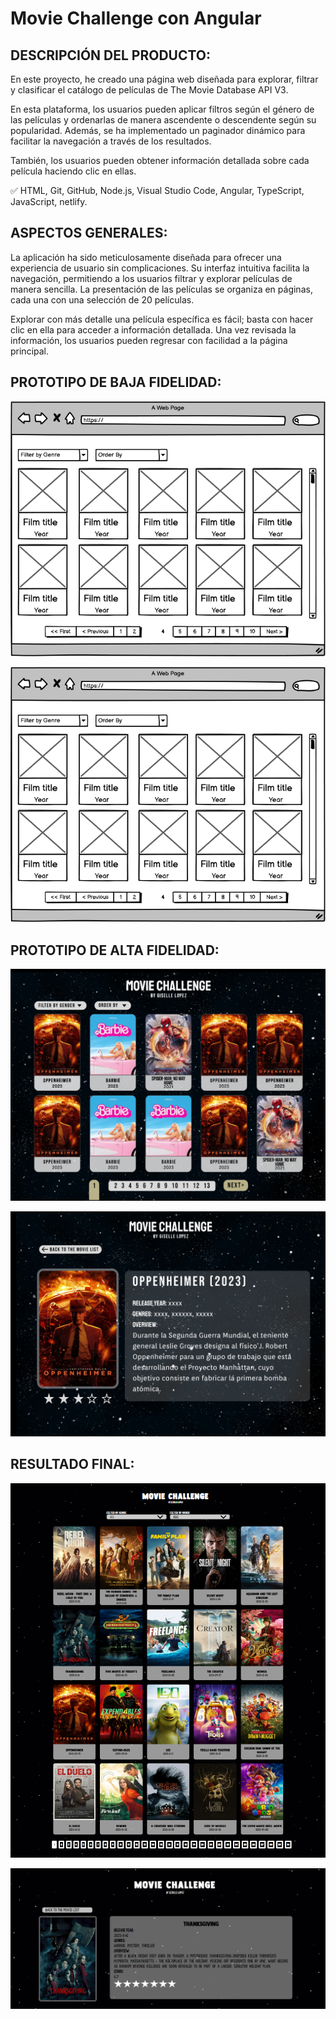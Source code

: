 
# Movie Challenge con Angular

## DESCRIPCIÓN DEL PRODUCTO:

En este proyecto, he creado una página web diseñada para explorar, filtrar y clasificar el catálogo de películas de The Movie Database API V3. 

En esta plataforma, los usuarios pueden aplicar filtros según el género de las películas y ordenarlas de manera ascendente o descendente según su popularidad. Además, se ha implementado un paginador dinámico para facilitar la navegación a través de los resultados. 

También, los usuarios pueden obtener información detallada sobre cada película haciendo clic en ellas.

✅ HTML, Git, GitHub, Node.js, Visual Studio Code, Angular, TypeScript, JavaScript, netlify.
                             
 ## ASPECTOS GENERALES:
 
La aplicación ha sido meticulosamente diseñada para ofrecer una experiencia de usuario sin complicaciones. Su interfaz intuitiva facilita la navegación, permitiendo a los usuarios filtrar y explorar películas de manera sencilla. La presentación de las películas se organiza en páginas, cada una con una selección de 20 películas.

Explorar con más detalle una película específica es fácil; basta con hacer clic en ella para acceder a información detallada. Una vez revisada la información, los usuarios pueden regresar con facilidad a la página principal.
  
 ## PROTOTIPO DE BAJA FIDELIDAD:

 ![Image text](https://github.com/GiselleLop/Movie-Challenge/blob/ee78de7bb91c0446c0afa2f9b0ce29a8106a3e07/images/movie-list.png)
 
 ![Image text](https://github.com/GiselleLop/Movie-Challenge/blob/main/images/movie-list.png)
 
 ## PROTOTIPO DE ALTA FIDELIDAD:
 
 ![Image text](https://github.com/GiselleLop/Movie-Challenge/blob/main/images/Captura%20de%20pantalla%202024-01-04%20123001.png)
 
 ![Image text](https://github.com/GiselleLop/Movie-Challenge/blob/main/images/PROTO2.png)
 
 ## RESULTADO FINAL:
 
 ![Image text](https://github.com/GiselleLop/Movie-Challenge/blob/main/images/RESULTADO1.png)
 
 ![Image text](https://github.com/GiselleLop/Movie-Challenge/blob/main/images/RESUL2.png)
 
 
